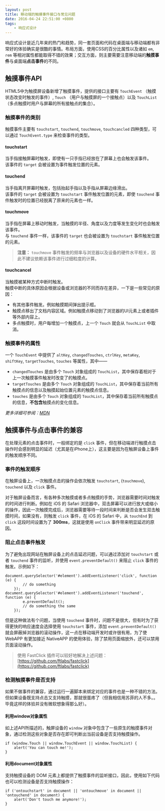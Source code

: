 ```yaml
---
layout: post
title: 移动端的触摸事件接口与常见问题
date: 2016-04-24 22:51:00 +0800
tags: 
    - 响应式设计
---
```


响应式设计是近几年来的热门和趋势，同一套页面和代码在桌面端与移动端都有非常好的体验确实是很酷的事情。布局方面，使用CSS的百分比属性以及诸如 `em`, `rem` 等相对属性都能取得不错的效果；交互方面，则主要需要注意移动端的**触摸事件**与桌面端**点击事件**的不同。

## 触摸事件API

HTML5中为触摸屏设备新增了触摸事件，提供的接口主要有 `TouchEvent` （触摸状态改变时触发的事件）, `Touch` （用户与触摸屏的一个接触点）以及 `TouchList` （多点触摸时用户与屏幕的所有接触点的集合）。

### 触摸事件的类别

触摸事件主要有 `touchstart`, `touchend`, `touchmove`, `touchcancled` 四种类型，可以通过 `TouchEvent.type` 来检查事件的类型。

#### touchstart

当手指接触屏幕时触发，即使有一只手指已经放在了屏幕上也会触发该事件。  
该事件的 `target` 会被设置为事件触发位置的元素。

#### touchend

当手指离开屏幕时触发，包括抬起手指以及手指从屏幕边缘滑出。  
该事件的 `target` 会被设置为 `touchstart` 事件触发位置的元素，即使 `touchend` 事件触发时的位置已经脱离了原来的元素也一样。

#### touchmove 

当手指在屏幕上移动时触发，当触摸的半径、角度以及力度等发生变化时也会触发该事件。  
与 `touchend` 事件一样，该事件的 `target` 也会被设置为 `touchstart` 事件触发位置的元素。

> **注意：** `touchmove` 事件触发的频率与浏览器以及设备的硬件水平相关，因此不建议依赖该事件进行过细粒度的计算。

#### touchcancel

当触摸被某种方式中断时触发。  
触摸中断的具体原因会根据设备或浏览器的不同而存在差异，一下是一些常见的原因： 

- 有其他事件触发。例如触摸期间弹出提示框。
- 触摸点移出了文档内容区域。例如触摸点移动到了浏览器的UI元素上或者插件等外部内容上。
- 多点触摸时，用户每增加一个触摸点，上一个 `Touch` 就会从 `TouchList` 中取消。

### 触摸事件的属性

一个 `TouchEvent` 中提供了 `altKey`, `changedTouches`, `ctrlKey`, `metaKey`, `shiftKey`, `targetTouches`, `touches` 等属性，其中——

- `changedTouches` 是由多个 `Touch` 对象组成的 `TouchList`，其中保存着相对于上一次触摸事件触发时改变了的触摸点。
- `targetTouches` 是由多个 `Touch` 对象组成的 `TouchList`，其中保存着当前所有触摸点的信息以及触摸起始位置元素的触摸点信息。
- `touches` 是由多个 `Touch` 对象组成的 `TouchList`，其中保存着当前所有触摸点的信息，**不包含**触摸点的变化信息。

*更多详细可参阅：[MDN](https://developer.mozilla.org/en-US/docs/Web/API/TouchEvent)*

## 触摸事件与点击事件的兼容

在处理元素的点击事件时，一般绑定的是 `click` 事件，但在移动端进行触摸点击操作时会感到明显的延迟（尤其是在iPhone上），这主要是因为在触屏设备上事件的触发顺序不同。

### 事件的触发顺序

在触屏设备上，一次触摸点击的操作会依次触发 `touchstart`, (`touchmove`), `touchend` 以及 `click` 事件。

对于触屏设备而言，有各种多次触摸或者多点触摸的手势，浏览器需要时间对触发的时间进行判断。例如在 iOS 的 Safari 浏览器中，双击屏幕可以进行放大或缩小的操作，因此一次触摸完成后，浏览器需要等待一段时间来判断是否会发生双击触摸时间，如果没有，则触发 `click` 事件，在 iOS 的 Safari 中，从 `touchEnd` 到 `click` 这段时间设置为了 **300ms**，这就是使用 `onClick` 事件带来明显延迟的原因。

### 阻止点击事件触发

为了避免出现网站在触屏设备上的点击延迟问题，可以通过添加对 `touchstart` 或者 `touchend` 事件的监听，并使用 `event.preventDefault()` 来阻止 `click` 事件的触发。示例如下：

```
document.querySelector('#element').addEventListener('click', function (e) {
        // do something
    });
document.querySelector('#element').addEventListener('touchend', function (e) {
        e.preventDefault();
        // do something the same
    });
```

但是这种做法有个问题，当使用 `touchend` 事件时，问题不是很大，但有时为了获得更快的响应速度会选择使用 `touchstart` 事件，添加 `event.preventDefault()` 就会屏蔽掉浏览器的滚动操作，这一点在移动端开发时或许很有用，为了使 WebAPP 有更加接近 NativeAPP 的使用体验，除了禁用页面缩放外，还可以禁用页面滚动操作。

> 使用 FastClick 插件可以较好地解决上述问题：[https://github.com/ftlabs/fastclick](https://github.com/ftlabs/fastclick)

### 检测触摸事件是否支持

如果不做事件的兼容，通过运行一遍脚本来绑定对应的事件也是一种不错的方法。但如果设备既支持点击又支持触摸，那就很蛋疼了（但我相信用苏菲的人不多。。毕竟这样的体验并没有微软想象得那么好）。

#### 利用window对象属性

如上述API所描述的，触屏设备的 `window` 对象中包含了一些原生的触摸事件对象，通过检测这些对象是否存在即可判断出当前设备是否支持触摸操作。

```
if (window.Touch || window.TouchEvent || window.TouchList) {
    alert('You can touch me!');
}
```

#### 利用document对象属性 

支持触摸设备的 DOM 元素上都提供了触摸事件的监听接口，因此，使用如下代码也可以检测设备是否支持触摸操作：

```
if ('ontouchstart' in document || 'ontouchmove' in document || 'ontouchend' in document) {
    alert('Don't touch me anymore!');
}
```

